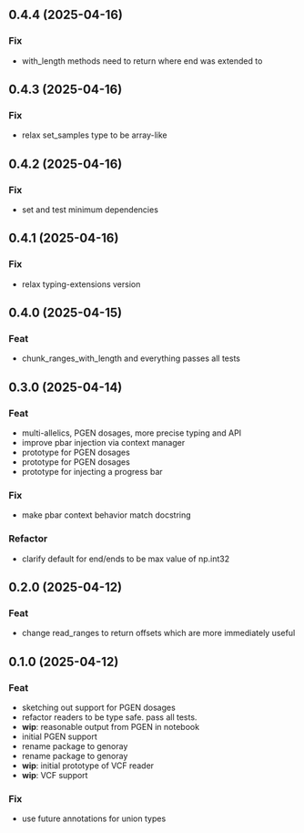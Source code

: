 ## 0.4.4 (2025-04-16)

### Fix

- with_length methods need to return where end was extended to

## 0.4.3 (2025-04-16)

### Fix

- relax set_samples type to be array-like

## 0.4.2 (2025-04-16)

### Fix

- set and test minimum dependencies

## 0.4.1 (2025-04-16)

### Fix

- relax typing-extensions version

## 0.4.0 (2025-04-15)

### Feat

- chunk_ranges_with_length and everything passes all tests

## 0.3.0 (2025-04-14)

### Feat

- multi-allelics, PGEN dosages, more precise typing and API
- improve pbar injection via context manager
- prototype for PGEN dosages
- prototype for PGEN dosages
- prototype for injecting a progress bar

### Fix

- make pbar context behavior match docstring

### Refactor

- clarify default for end/ends to be max value of np.int32

## 0.2.0 (2025-04-12)

### Feat

- change read_ranges to return offsets which are more immediately useful

## 0.1.0 (2025-04-12)

### Feat

- sketching out support for PGEN dosages
- refactor readers to be type safe. pass all tests.
- **wip**: reasonable output from PGEN in notebook
- initial PGEN support
- rename package to genoray
- rename package to genoray
- **wip**: initial prototype of VCF reader
- **wip**: VCF support

### Fix

- use future annotations for union types
